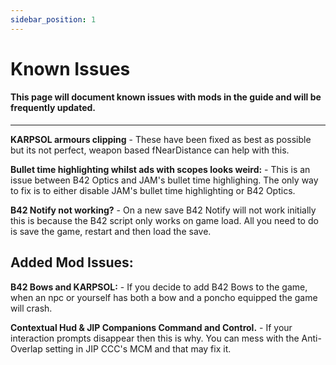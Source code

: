 ```yaml
---
sidebar_position: 1
---
```


# Known Issues

#### This page will document known issues with mods in the guide and will be frequently updated.

---

**KARPSOL armours clipping** - These have been fixed as best as possible but its not perfect, weapon based fNearDistance can help with this.

**Bullet time highlighting whilst ads with scopes looks weird:** - This is an issue between B42 Optics and JAM's bullet time highlighing. The only way to fix is to either disable JAM's bullet time highlighting or B42 Optics.

**B42 Notify not working?** - On a new save B42 Notify will not work initially this is because the B42 script only works on game load. All you need to do is save the game, restart and then load the save. 

## Added Mod Issues:

**B42 Bows and KARPSOL:** - If you decide to add B42 Bows to the game, when an npc or yourself has both a bow and a poncho equipped the game will crash. 

**Contextual Hud & JIP Companions Command and Control.** - If your interaction prompts disappear then this is why. You can mess with the Anti-Overlap setting in JIP CCC's MCM and that may fix it.